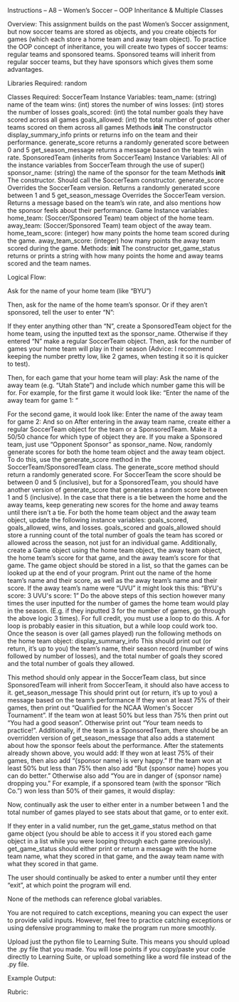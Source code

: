 Instructions – A8 – Women’s Soccer – OOP Inheritance & Multiple Classes

Overview:
This assignment builds on the past Women’s Soccer assignment, but now soccer teams are stored as objects, and you create objects for games (which each store a home team and away team object). To practice the OOP concept of inheritance, you will create two types of soccer teams: regular teams and sponsored teams. Sponsored teams will inherit from regular soccer teams, but they have sponsors which gives them some advantages.

Libraries Required:
random

Classes Required:
SoccerTeam
Instance Variables:
team_name: (string) name of the team
wins: (int) stores the number of wins
losses: (int) stores the number of losses
goals_scored: (int) the total number goals they have scored across all games
goals_allowed: (int) the total number of goals other teams scored on them across all games
Methods
__init__
The constructor
display_summary_info
prints or returns info on the team and their performance.
generate_score
returns a randomly generated score between 0 and 5
get_season_message
returns a message based on the team’s win rate.
SponsoredTeam (inherits from SoccerTeam)
Instance Variables:
All of the instance variables from SoccerTeam through the use of super()
sponsor_name: (string) the name of the sponsor for the team
Methods
__init__
The constructor. Should call the SoccerTeam constructor.
generate_score
Overrides the SoccerTeam version. Returns a randomly generated score between 1 and 5
get_season_message
Overrides the SoccerTeam version. Returns a message based on the team’s win rate, and also mentions how the sponsor feels about their performance.
Game
Instance variables:
home_team: (Soccer/Sponsored Team) team object of the home team.
away_team: (Soccer/Sponsored Team) team object of the away team.
home_team_score: (integer) how many points the home team scored during the game.
away_team_score: (integer) how many points the away team scored during the game.
Methods:
__init__
The constructor
get_game_status
returns or prints a string with how many points the home and away teams scored and the team names.

Logical Flow:

Ask for the name of your home team (like “BYU”)

Then, ask for the name of the home team’s sponsor. Or if they aren’t sponsored, tell the user to enter “N”:

If they enter anything other than “N”, create a SponsoredTeam object for the home team, using the inputted text as the sponsor_name. Otherwise if they entered “N” make a regular SoccerTeam object.
Then, ask for the number of games your home team will play in their season (Advice: I recommend keeping the number pretty low, like 2 games, when testing it so it is quicker to test).

Then, for each game that your home team will play:
Ask the name of the away team (e.g. “Utah State”) and include which number game this will be for. For example, for the first game it would look like:
“Enter the name of the away team for game 1: “

For the second game, it would look like:
Enter the name of the away team for game 2:
And so on
After entering in the away team name, create either a regular SoccerTeam object for the team or a SponsoredTeam. Make it a 50/50 chance for which type of object they are. If you make a Sponsored team, just use “Opponent Sponsor” as sponsor_name.
Now, randomly generate scores for both the home team object and the away team object. To do this, use the generate_score method in the SoccerTeam/SponsoredTeam class.  The generate_score method should return a randomly generated score. For SoccerTeam the score should be between 0 and 5 (inclusive), but for a SponsoredTeam, you should have another version of generate_score that generates a random score between 1 and 5 (inclusive). 
In the case that there is a tie between the home and the away teams, keep generating new scores for the home and away teams until there isn’t a tie.
For both the home team object and the away team object, update the following instance variables:
goals_scored, goals_allowed, wins, and losses.
goals_scored and goals_allowed should store a running count of the total number of goals the team has scored or allowed across the season, not just for an individual game.
Additionally, create a Game object using the home team object, the away team object, the home team’s score for that game, and the away team’s score for that game. The game object should be stored in a list, so that the games can be looked up at the end of your program.
Print out the name of the home team’s name and their score, as well as the away team’s name and their score. If the away team’s name were “UVU” it might look this this:
“BYU's score: 3 UVU's score: 1”
Do the above steps of this section however many times the user inputted for the number of games the home team would play in the season. (E.g. if they inputted 3 for the number of games, go through the above logic 3 times). For full credit, you must use a loop to do this. A for loop is probably easier in this situation, but a while loop could work too.
Once the season is over (all games played) run the following methods on the home team object:
display_summary_info
This should print out (or return, it’s up to you) the team’s name, their season record (number of wins followed by number of losses), and the total number of goals they scored and the total number of goals they allowed.

This method should only appear in the SoccerTeam class, but since SponsoredTeam will inherit from SoccerTeam, it should also have access to it.
get_season_message
This should print out (or return, it’s up to you) a message based on the team’s performance
If they won at least 75% of their games, then print out “Qualified for the NCAA Women's Soccer Tournament”.
If the team won at least 50% but less than 75% then print out “You had a good season”.
Otherwise print out “Your team needs to practice!”.
Additionally, if the team is a SponsoredTeam, there should be an overridden version of get_season_message that also adds a statement about how the sponsor feels about the performance. After the statements already shown above, you would add:
If they won at least 75% of their games, then also add “{sponsor name} is very happy.”
If the team won at least 50% but less than 75% then also add “But {sponsor name} hopes you can do better.”
Otherwise also add “You are in danger of {sponsor name} dropping you.”
For example, if a sponsored team (with the sponsor “Rich Co.”) won less than 50% of their games, it would display:

Now, continually ask the user to either enter in a number between 1 and the total number of games played to see stats about that game, or to enter exit.

If they enter in a valid number, run the get_game_status method on that game object (you should be able to access it if you stored each game object in a list while you were looping through each game previously).
get_game_status should either print or return a message with the home team name, what they scored in that game, and the away team name with what they scored in that game.

The user should continually be asked to enter a number until they enter “exit”, at which point the program will end.

None of the methods can reference global variables.

You are not required to catch exceptions, meaning you can expect the user to provide valid inputs. However, feel free to practice catching exceptions or using defensive programming to make the program run more smoothly. 

Upload just the python file to Learning Suite. This means you should upload the .py file that you made. You will lose points if you copy/paste your code directly to Learning Suite, or upload something like a word file instead of the .py file.

Example Output:

	












Rubric:

